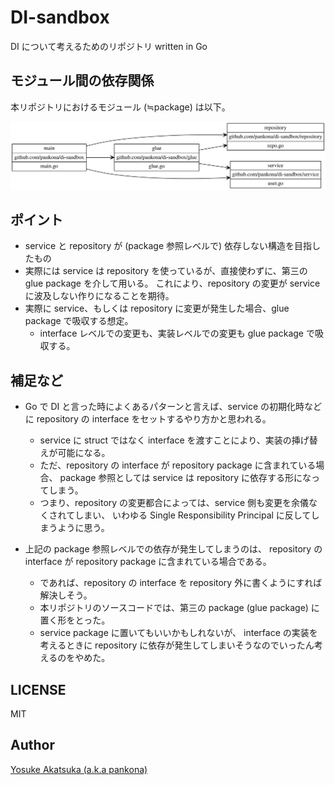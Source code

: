 # DI-sandbox

DI について考えるためのリポジトリ written in Go

## モジュール間の依存関係

本リポジトリにおけるモジュール (≒package) は以下。

![modules.svg](images/modules.svg)

## ポイント

* service と repository が (package 参照レベルで) 依存しない構造を目指したもの
* 実際には service は repository を使っているが、直接使わずに、第三の glue package を介して用いる。
これにより、repository の変更が service に波及しない作りになることを期待。
* 実際に service、もしくは repository に変更が発生した場合、glue package で吸収する想定。
  * interface レベルでの変更も、実装レベルでの変更も glue package で吸収する。

## 補足など

* Go で DI と言った時によくあるパターンと言えば、service の初期化時などに repository の interface をセットするやり方かと思われる。
  * service に struct ではなく interface を渡すことにより、実装の挿げ替えが可能になる。
  * ただ、repository の interface が repository package に含まれている場合、
  package 参照としては service は repository に依存する形になってしまう。
  * つまり、repository の変更都合によっては、service 側も変更を余儀なくされてしまい、
  いわゆる Single Responsibility Principal に反してしまうように思う。

* 上記の package 参照レベルでの依存が発生してしまうのは、
repository の interface が repository package に含まれている場合である。
  * であれば、repository の interface を repository 外に書くようにすれば解決しそう。
  * 本リポジトリのソースコードでは、第三の package (glue package) に置く形をとった。
  * service package に置いてもいいかもしれないが、
  interface の実装を考えるときに repository に依存が発生してしまいそうなのでいったん考えるのをやめた。

## LICENSE

MIT

## Author

[Yosuke Akatsuka (a.k.a pankona)](yosuke.akatsuka@gmail.com)
